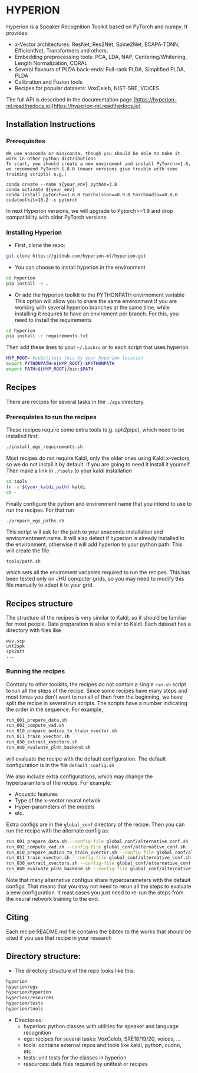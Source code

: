 # HYPERION

Hyperion is a Speaker Recognition Toolkit based on PyTorch and numpy. It provides:
 - x-Vector architectures: ResNet, Res2Net, Spine2Net, ECAPA-TDNN, EfficientNet, Transformers and others.
 - Embedding preprocessing tools: PCA, LDA, NAP, Centering/Whitening, Length Normalization, CORAL
 - Several flavours of PLDA back-ends: Full-rank PLDA, Simplified PLDA, PLDA
 - Calibration and Fusion tools
 - Recipes for popular datasets: VoxCeleb, NIST-SRE, VOiCES

The full API is described in the documentation page [https://hyperion-ml.readthedocs.io](https://hyperion-ml.readthedocs.io)

## Installation Instructions

### Prerequisites

    We use anaconda or miniconda, though you should be able to make it work in other python distributions
    To start, you should create a new enviroment and install PyTorch>=1.6, we recommend PyTorch 1.8.0 (newer versions give trouble with some training scripts) e.g.:
```
conda create --name ${your_env} python=3.8
conda activate ${your_env}
conda install pytorch==1.8.0 torchvision==0.9.0 torchaudio==0.8.0 cudatoolkit=10.2 -c pytorch
```
In next Hyperion versions, we will upgrade to Pytorch>=1.9 and drop compatibility with older PyTorch versions.

### Installing Hyperion

- First, clone the repo:
```bash
git clone https://github.com/hyperion-ml/hyperion.git
```

- You can choose to install hyperion in the environment
```bash
cd hyperion
pip install -e .
```

- Or add the hyperion toolkit to the PYTHONPATH envirnoment variable
  This option will allow you to share the same environment if you are working with several hyperion branches
  at the same time, while installing it requires to have an enviroment per branch.
  For this, you need to install the requirements
```bash
cd hyperion
pip install -r requirements.txt
```
Then add these lines to your `~/.bashrc` or to each script that uses hyperion
```bash
HYP_ROOT= #substitute this by your hyperion location
export PYTHONPATH=${HYP_ROOT}:$PYTHONPATH
export PATH=${HYP_ROOT}/bin:$PATH
```

## Recipes

There are recipes for several tasks in the `./egs` directory.

### Prerequistes to run the recipes

These recipes require some extra tools (e.g. sph2pipe), which need to be installed first:
```bash
./install_egs_requirements.sh 
```

Most recipes do not require Kaldi, only the older ones using Kaldi x-vectors,
so we do not install it by default. If you are going to need it install it 
yourself. Then make a link in `./tools` to your kaldi installation
```bash
cd tools
ln -s ${your_kaldi_path} kaldi
cd -
```

Finally configure the python and environment name that you intend to use to run the recipes.
For that run
```bash
./prepare_egs_paths.sh
```
This script will ask for the path to your anaconda installation and enviromentment name.
It will also detect if hyperion is already installed in the environment,
otherwise it will add hyperion to your python path.
This will create the file
```
tools/path.sh
```
which sets all the enviroment variables required to run the recipes.
This has been tested only on JHU computer grids, so you may need to 
modify this file manually to adapt it to your grid.

## Recipes structure

The structure of the recipes is very similar to Kaldi, so if should be
familiar for most people.
Data preparation is also similar to Kaldi. Each dataset has
a directory with files like
```
wav.scp
utt2spk
spk2utt
...
```

### Running the recipes

Contrary to other toolkits, the recipes do not contain a single `run.sh` script 
to run all the steps of the recipe.
Since some recipes have many steps and most times you don't want to run all of then
from the beginning, we have split the recipe in several run scripts.
The scripts have a number indicating the order in the sequence.
For example,
```bash
run_001_prepare_data.sh
run_002_compute_vad.sh
run_010_prepare_audios_to_train_xvector.sh
run_011_train_xvector.sh
run_030_extract_xvectors.sh
run_040_evaluate_plda_backend.sh
```
will evaluate the recipe with the default configuration.
The default configuration is in the file `default_config.sh`

We also include extra configurations, which may change 
the hyperparamters of the recipe. For example:
 - Acoustic features
 - Type of the x-vector neural netwok
 - Hyper-parameters of the models
 - etc.

Extra configs are in the `global_conf` directory of the recipe.
Then you can run the recipe with the alternate config as:
```bash
run_001_prepare_data.sh --config-file global_conf/alternative_conf.sh
run_002_compute_vad.sh --config-file global_conf/alternative_conf.sh
run_010_prepare_audios_to_train_xvector.sh --config-file global_conf/alternative_conf.sh
run_011_train_xvector.sh --config-file global_conf/alternative_conf.sh
run_030_extract_xvectors.sh --config-file global_conf/alternative_conf.sh
run_040_evaluate_plda_backend.sh --config-file global_conf/alternative_conf.sh
```
Note that many alternative configus share hyperparameters with the default configs.
That means that you may not need to rerun all the steps to evaluate a new configuration.
It mast cases you just need to re-run the steps from the neural network training to the end.


## Citing

Each recipe README.md file contains the bibtex to the works that should be cited if you 
use that recipe in your research
     
## Directory structure:
 - The directory structure of the repo looks like this:
```bash
hyperion
hyperion/egs
hyperion/hyperion
hyperion/resources
hyperion/tests
hyperion/tools
```
 - Directories:
    - hyperion: python classes with utilities for speaker and language recognition
    - egs: recipes for sevaral tasks: VoxCeleb, SRE18/19/20, voices, ...
    - tools: contains external repos and tools like kaldi, python, cudnn, etc.
    - tests: unit tests for the classes in hyperion
    - resources: data files required by unittest or recipes


